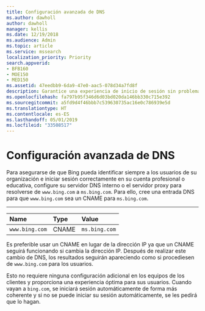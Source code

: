 ```yaml
---
title: Configuración avanzada de DNS
ms.author: dawholl
author: dawholl
manager: kellis
ms.date: 12/19/2018
ms.audience: Admin
ms.topic: article
ms.service: mssearch
localization_priority: Priority
search.appverid:
- BFB160
- MOE150
- MED150
ms.assetid: 47eedbb9-6da9-47e0-aac5-078d34a7fd8f
description: Garantice una experiencia de inicio de sesión sin problemas para los usuarios mediante la configuración del servidor DNS con CNAME
ms.openlocfilehash: fa797b95f346d6d03bd020da146bb330c715e392
ms.sourcegitcommit: a5fd9d4f46bbb7c539630735ac16e0c786939e5d
ms.translationtype: HT
ms.contentlocale: es-ES
ms.lasthandoff: 05/01/2019
ms.locfileid: "33508517"
---
```

# <a name="advanced-dns-configuration"></a>Configuración avanzada de DNS

Para asegurarse de que Bing pueda identificar siempre a los usuarios de su organización e iniciar sesión correctamente en su cuenta profesional o educativa, configure su servidor DNS interno o el servidor proxy para resolverse de `www.bing.com` a `ms.bing.com`. Para ello, cree una entrada DNS para que `www.bing.com` sea un CNAME para `ms.bing.com`.
  
****

|**Name**|**Type**|**Value**|
|:-----|:-----|:-----|
|`www.bing.com`  <br/> |CNAME  <br/> |`ms.bing.com`  <br/> |
   
Es preferible usar un CNAME en lugar de la dirección IP ya que un CNAME seguirá funcionando si cambia la dirección IP. Después de realizar este cambio de DNS, los resultados seguirán apareciendo como si procediesen de `www.bing.com` para los usuarios. 
  
Esto no requiere ninguna configuración adicional en los equipos de los clientes y proporciona una experiencia óptima para sus usuarios. Cuando vayan a `bing.com`, se iniciará sesión automáticamente de forma más coherente y si no se puede iniciar su sesión automáticamente, se les pedirá que lo hagan.
